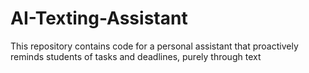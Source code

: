# AI-Texting-Assistant
This repository contains code for a personal assistant that proactively reminds students of tasks and deadlines, purely through text
